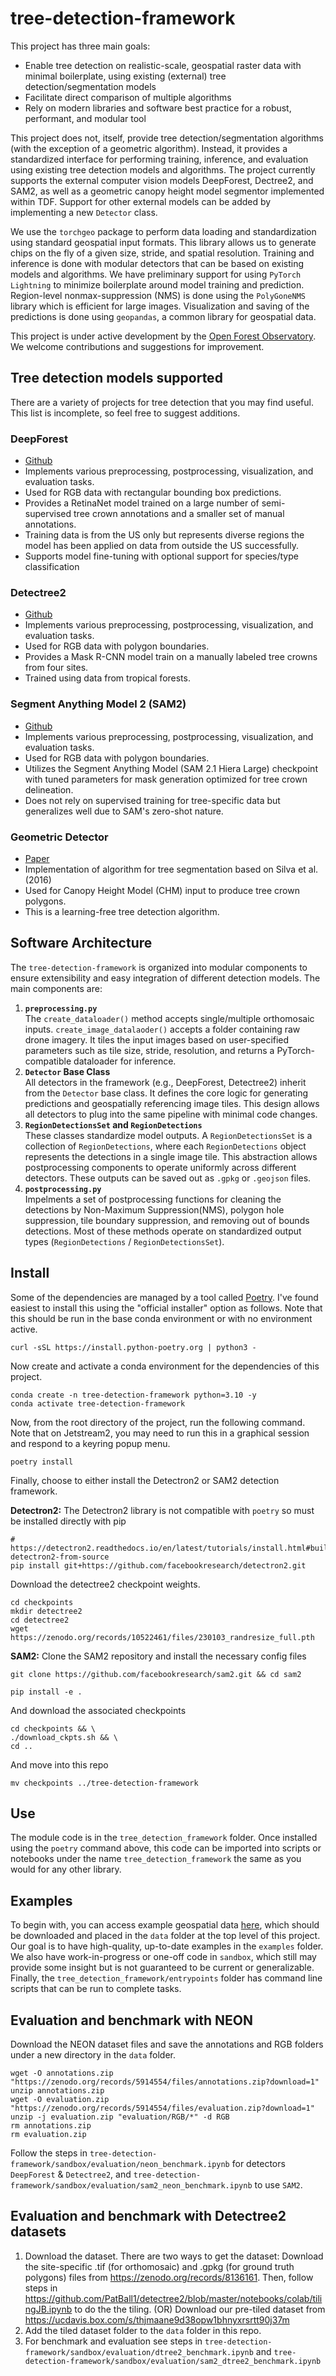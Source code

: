 # tree-detection-framework
This project has three main goals:
* Enable tree detection on realistic-scale, geospatial raster data with minimal boilerplate, using existing (external) tree detection/segmentation models
* Facilitate direct comparison of multiple algorithms
* Rely on modern libraries and software best practice for a robust, performant, and modular tool

This project does not, itself, provide tree detection/segmentation algorithms (with the exception of a geometric algorithm). Instead, it provides a standardized interface for performing training, inference, and evaluation using existing tree detection models and algorithms. The project currently supports the external computer vision models DeepForest, Dectree2, and SAM2, as well as a geometric canopy height model segmentor implemented within TDF. Support for other external models can be added by implementing a new `Detector` class.

We use the `torchgeo` package to perform data loading and standardization using standard geospatial input formats. This library allows us to generate chips on the fly of a given size, stride, and spatial resolution. Training and inference is done with modular detectors that can be based on existing models and algorithms. We have preliminary support for using `PyTorch Lightning` to minimize boilerplate around model training and prediction. Region-level nonmax-suppression (NMS) is done using the `PolyGoneNMS` library which is efficient for large images. Visualization and saving of the predictions is done using `geopandas`, a common library for geospatial data.

This project is under active development by the [Open Forest Observatory](https://openforestobservatory.org/). We welcome contributions and suggestions for improvement.

## Tree detection models supported
There are a variety of projects for tree detection that you may find useful. This list is incomplete, so feel free to suggest additions.

### DeepForest
- [Github](https://github.com/weecology/DeepForest)
- Implements various preprocessing, postprocessing, visualization, and evaluation tasks.
- Used for RGB data with rectangular bounding box predictions.
- Provides a RetinaNet model trained on a large number of semi-supervised tree crown annotations and a smaller set of manual annotations.
- Training data is from the US only but represents diverse regions the model has been applied on data from outside the US successfully.
- Supports model fine-tuning with optional support for species/type classification

### Detectree2
- [Github](https://github.com/PatBall1/detectree2)
- Implements various preprocessing, postprocessing, visualization, and evaluation tasks.
- Used for RGB data with polygon boundaries.
- Provides a Mask R-CNN model train on a manually labeled tree crowns from four sites.
- Trained using data from tropical forests.

### Segment Anything Model 2 (SAM2)
- [Github](https://github.com/facebookresearch/sam2)
- Implements various preprocessing, postprocessing, visualization, and evaluation tasks.
- Used for RGB data with polygon boundaries.
- Utilizes the Segment Anything Model (SAM 2.1 Hiera Large) checkpoint with tuned parameters for mask generation optimized for tree crown delineation.
- Does not rely on supervised training for tree-specific data but generalizes well due to SAM's zero-shot nature.

### Geometric Detector
- [Paper](https://www.tandfonline.com/doi/full/10.1080/07038992.2016.1196582#abstract)
- Implementation of algorithm for tree segmentation based on Silva et al. (2016)
- Used for Canopy Height Model (CHM) input to produce tree crown polygons.
- This is a learning-free tree detection algorithm.

## Software Architecture
The `tree-detection-framework` is organized into modular components to ensure extensibility and easy integration of different detection models. The main components are:

1. **`preprocessing.py`**<br>
   The `create_dataloader()` method accepts single/multiple orthomosaic inputs. `create_image_datalaoder()` accepts a folder containing raw drone imagery. It tiles the input images based on user-specified parameters such as tile size, stride, resolution, and returns a PyTorch-compatible dataloader for inference.
2. **`Detector` Base Class**<br>
   All detectors in the framework (e.g., DeepForest, Detectree2) inherit from the `Detector` base class. It defines the core logic for generating predictions and geospatially referencing image tiles. This design allows all detectors to plug into the same pipeline with minimal code changes.
3. **`RegionDetectionsSet` and `RegionDetections`**<br>
   These classes standardize model outputs. A `RegionDetectionsSet` is a collection of `RegionDetections`, where each `RegionDetections` object represents the detections in a single image tile. This abstraction allows postprocessing components to operate uniformly across different detectors. These outputs can be saved out as `.gpkg` or `.geojson` files.
4. **`postprocessing.py`**<br>
   Impelments a set of postprocessing functions for cleaning the detections by Non-Maximum Suppression(NMS), polygon hole suppression, tile boundary suppression, and removing out of bounds detections. Most of these methods operate on standardized output types (`RegionDetections` / `RegionDetectionsSet`).

## Install
Some of the dependencies are managed by a tool called [Poetry](https://python-poetry.org/). I've found
easiest to install this using the "official installer" option as follows. Note that this should be run
in the base conda environment or with no environment active.
```
curl -sSL https://install.python-poetry.org | python3 -
```
Now create and activate a conda environment for the dependencies of this project.
```
conda create -n tree-detection-framework python=3.10 -y
conda activate tree-detection-framework
```

Now, from the root directory of the project, run the following command. Note that on Jetstream2, you
may need to run this in a graphical session and respond to a keyring popup menu.
```
poetry install
```
Finally, choose to either install the Detectron2 or SAM2 detection framework.

**Detectron2:** 
The Detectron2 library is not compatible with `poetry` so must be installed directly with pip
```
# https://detectron2.readthedocs.io/en/latest/tutorials/install.html#build-detectron2-from-source
pip install git+https://github.com/facebookresearch/detectron2.git
```
Download the detectree2 checkpoint weights.
```
cd checkpoints
mkdir detectree2
cd detectree2
wget https://zenodo.org/records/10522461/files/230103_randresize_full.pth
```
**SAM2:** 
Clone the SAM2 repository and install the necessary config files
```
git clone https://github.com/facebookresearch/sam2.git && cd sam2

pip install -e .
```
And download the associated checkpoints
```
cd checkpoints && \
./download_ckpts.sh && \
cd ..
```
And move into this repo
```
mv checkpoints ../tree-detection-framework 
```


## Use
The module code is in the `tree_detection_framework` folder. Once installed using the `poetry`
command above, this code can be imported into scripts or notebooks under the name
 `tree_detection_framework` the same as you would for any other library.

## Examples
To begin with, you can access example geospatial data
[here](https://ucdavis.box.com/v/tdf-example-data), which should be downloaded and placed in the `data` folder at the top level of this project. Our goal is to have high-quality,
up-to-date examples in the `examples` folder. We also have work-in-progress or one-off code in
`sandbox`, which still may provide some insight but is not guaranteed to be current or generalizable.
Finally, the `tree_detection_framework/entrypoints` folder has command line scripts that can be run
to complete tasks.

## Evaluation and benchmark with NEON
Download the NEON dataset files and save the annotations and RGB folders under a new directory in the `data` folder.
```
wget -O annotations.zip "https://zenodo.org/records/5914554/files/annotations.zip?download=1"
unzip annotations.zip
wget -O evaluation.zip "https://zenodo.org/records/5914554/files/evaluation.zip?download=1"
unzip -j evaluation.zip "evaluation/RGB/*" -d RGB
rm annotations.zip
rm evaluation.zip
```
Follow the steps in `tree-detection-framework/sandbox/evaluation/neon_benchmark.ipynb` for detectors `DeepForest` & `Detectree2`, and `tree-detection-framework/sandbox/evaluation/sam2_neon_benchmark.ipynb` to use `SAM2`.

## Evaluation and benchmark with Detectree2 datasets
1. Download the dataset. There are two ways to get the dataset:
    Download the site-specific .tif (for orthomosaic) and .gpkg (for ground truth polygons) files from https://zenodo.org/records/8136161. Then, follow steps in https://github.com/PatBall1/detectree2/blob/master/notebooks/colab/tilingJB.ipynb to do the the tiling.
    (OR)
    Download our pre-tiled dataset from https://ucdavis.box.com/s/thjmaane9d38opw1bhnyxrsrtt90j37m 
3. Add the tiled dataset folder to the `data` folder in this repo.
4. For benchmark and evaluation see steps in `tree-detection-framework/sandbox/evaluation/dtree2_benchmark.ipynb` and `tree-detection-framework/sandbox/evaluation/sam2_dtree2_benchmark.ipynb` 
